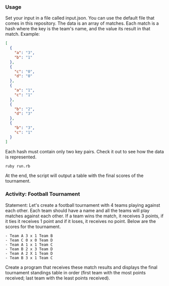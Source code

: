 
### Usage
Set your input in a file called input.json.
You can use the default file that comes in this repository.
The data is an array of matches. Each match is a hash where
the key is the team's name, and the value its result in that match.
Example:
```json
[
  {
    "a": "3",
    "b": "1"
  },
  {
    "c": "0",
    "d": "0"
  },
  {
    "a": "1",
    "c": "1"
  },
  {
    "b": "2",
    "d": "3"
  },
  {
    "b": "3",
    "c": "1"
  }
]
```
Each hash must contain only two key pairs.
Check it out to see how the data is represented.
```bash
ruby run.rb
```
At the end, the script will output a table with the final scores
of the tournament.

### Activity: Football Tournament
Statement: Let's create a football tournament with 
4 teams playing against each other. 
Each team should have a name and all the teams 
will play matches against each other.
If a team wins the match, it receives 3 points, 
if it ties it receives 1 point and if it loses, 
it receives no point.
Below are the scores for the tournament.
```
- Team A 3 x 1 Team B
- Team C 0 x 0 Team D
- Team A 1 x 1 Team C
- Team B 2 x 3 Team D
- Team A 2 X 1 Team D
- Team B 3 x 1 Team C
```
Create a program that receives these match results 
and displays the final tournament standings table 
in order (first team with the most points received;
last team with the least points received).

